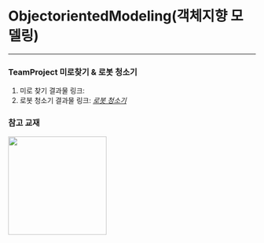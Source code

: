 # ObjectorientedModeling(객체지향 모델링)
---
### TeamProject 미로찾기 & 로봇 청소기
1. 미로 찾기 결과물 링크: 
2. 로봇 청소기 결과물 링크: *[로봇 청소기](https://youtu.be/svkuf2hENKo)*

### 참고 교재
<img width="200" src="https://user-images.githubusercontent.com/38236367/97992727-70809e80-1e26-11eb-8db1-f80d95ec1d87.jpg">

